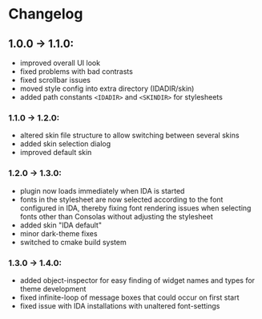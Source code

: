 Changelog
=========

## 1.0.0 -> 1.1.0:
  - improved overall UI look
  - fixed problems with bad contrasts
  - fixed scrollbar issues
  - moved style config into extra directory (IDADIR/skin)
  - added path constants `<IDADIR>` and `<SKINDIR>` for stylesheets

### 1.1.0 -> 1.2.0:
  - altered skin file structure to allow switching between several skins
  - added skin selection dialog
  - improved default skin

### 1.2.0 -> 1.3.0:
  - plugin now loads immediately when IDA is started
  - fonts in the stylesheet are now selected according to the font configured
    in IDA, thereby fixing font rendering issues when selecting fonts other
    than Consolas without adjusting the stylesheet
  - added skin "IDA default"
  - minor dark-theme fixes
  - switched to cmake build system

### 1.3.0 -> 1.4.0:
  - added object-inspector for easy finding of widget names and types for
    theme development
  - fixed infinite-loop of message boxes that could occur on first start
  - fixed issue with IDA installations with unaltered font-settings
